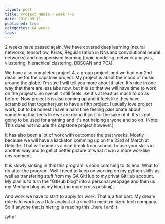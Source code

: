 ```yaml
---
layout: post
title: Project Mania - week 7-8
date: 2018-03-11
published: true
categories: GA weeks
tags:
---
```


2 weeks have passed again. We have covered deep learning (neural networks, tensorflow, Keras, Regularization in NNs and convolutional neural networks) and unsupervised learning (topic modeling, network analysis, vlustering, hierachical clustering, DBSCAN and PCA).

We have also completed project 4, a group project, and we had our 2nd deadline for the capstone project. My project is about the mood of music around the globe. I'm sure I will tell you more about it later. It's nice in one way that there are less labs now, but it is so that we will have time to work on the projects. So overall it still feels like it's at least as much to do as before. Now project 5 is also coming up and it feels like they have scrambled that together just to have a fifth project. I usually love project work, but to be honest I have a hard time feeling passionate about something that feels like we are doing it just for the sake of it. It's is not going to be used for anything and it's not helping anyone and so on. (Note: This does not include the capstone project however.)

It has also been a lot of work with outcomes the past weeks. Mostly because we will have a hackaton comming up on the 23rd of March at Deloitte. That will come as a nice break from school. To use your skills in another way and to get at better picture of what it is in a more worklike environment. 

It is slowly sinking in that this program is soon comming to its end. What to do after the program. Well I need to keep on working on my python skills as well as transfering stuff from my GA GitHub to my privat GitHub account. My plan is to turn the "GitHub blog" into a personal webpage and then us my Medium blog as my blog (no more cross posting).

And work we have to start to apply for work. That is a fun part. My dream role is to work as a Data analyst at a small to medium sized tech company. So if anyone that is hiering is reading this...here I am! :)

/yhpf
